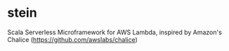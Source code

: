 # stein
Scala Serverless Microframework for AWS Lambda, inspired by Amazon's Chalice (https://github.com/awslabs/chalice)
